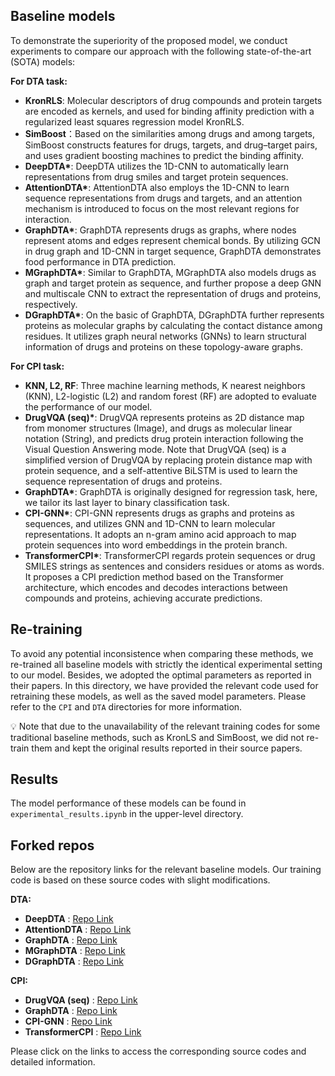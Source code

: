 ## Baseline models
To demonstrate the superiority of the proposed model, we conduct experiments to compare our approach with the following state-of-the-art (SOTA) models:

**For DTA task:**
- **KronRLS**: Molecular descriptors of drug compounds and protein targets are encoded as kernels, and used for binding affinity prediction with a regularized least squares regression model KronRLS.
- **SimBoost**：Based on the similarities among drugs and among targets, SimBoost constructs features for drugs, targets, and drug–target pairs, and uses gradient boosting machines to predict the binding affinity.
- **DeepDTA\***: DeepDTA utilizes the 1D-CNN to automatically learn representations from drug smiles and target protein sequences.
- **AttentionDTA\***: AttentionDTA also employs the 1D-CNN to learn sequence representations from drugs and targets, and an attention mechanism is introduced to focus on the most relevant regions for interaction.
- **GraphDTA\***: GraphDTA represents drugs as graphs, where nodes represent atoms and edges represent chemical bonds. By utilizing GCN in drug graph and 1D-CNN in target sequence, GraphDTA demonstrates food performance in DTA prediction.
- **MGraphDTA\***: Similar to GraphDTA, MGraphDTA also models drugs as graph and target protein as sequence, and further propose a deep GNN and multiscale CNN to extract the representation of drugs and proteins, respectively.
- **DGraphDTA\***: On the basic of GraphDTA, DGraphDTA further represents proteins as molecular graphs by calculating the contact distance among residues. It utilizes graph neural networks (GNNs) to learn structural information of drugs and proteins on these topology-aware graphs.

**For CPI task:**
- **KNN, L2, RF**: Three machine learning methods, K nearest neighbors (KNN), L2-logistic (L2) and random forest (RF) are adopted to evaluate the performance of our model.
- **DrugVQA (seq)\***: DrugVQA represents proteins as 2D distance map from monomer structures (Image), and drugs as molecular linear notation (String), and predicts drug protein interaction following the Visual Question Answering mode. Note that DrugVQA (seq) is a simplified version of DrugVQA by replacing protein distance map with protein sequence, and a self-attentive BiLSTM is used to learn the sequence representation of drugs and proteins.
- **GraphDTA\***: GraphDTA is originally designed for regression task, here, we tailor its last layer to binary classification task.
- **CPI-GNN\***: CPI-GNN represents drugs as graphs and proteins as sequences, and utilizes GNN and 1D-CNN to learn molecular representations. It adopts an n-gram amino acid approach to map protein sequences into word embeddings in the protein branch.
- **TransformerCPI\***: TransformerCPI regards protein sequences or drug SMILES strings as sentences and considers residues or atoms as words. It proposes a CPI prediction method based on the Transformer architecture, which encodes and decodes interactions between compounds and proteins, achieving accurate predictions.

## Re-training
To avoid any potential inconsistence when comparing these methods, we re-trained all baseline models with strictly the identical experimental setting to our model. Besides, we adopted the optimal parameters as reported in their papers. In this directory, we have provided the relevant code used for retraining these models, as well as the saved model parameters. Please refer to the `CPI` and `DTA` directories for more information. 

💡 Note that due to the unavailability of the relevant training codes for some traditional baseline methods, such as KronLS and SimBoost, we did not re-train them and kept the original results reported in their source papers.
## Results
The model performance of these models can be found in `experimental_results.ipynb` in the upper-level directory.

## Forked repos

Below are the repository links for the relevant baseline models. Our training code is based on these source codes with slight modifications.

**DTA:**
- **DeepDTA** : [Repo Link ](https://github.com/hkmztrk/DeepDTA)
- **AttentionDTA** : [Repo Link ](https://github.com/zhaoqichang/AttentionDTA_BIBM)
- **GraphDTA** : [Repo Link ](https://github.com/thinng/GraphDTA)
- **MGraphDTA** : [Repo Link ](https://github.com/guaguabujianle/MGraphDTA)
- **DGraphDTA** : [Repo Link ](https://github.com/595693085/DGraphDTA)

**CPI:**
- **DrugVQA (seq)** : [Repo Link ](https://github.com/prokia/drugVQA)
- **GraphDTA** : [Repo Link ](https://github.com/thinng/GraphDTA)
- **CPI-GNN** : [Repo Link ](https://github.com/masashitsubaki/CPI_prediction)
- **TransformerCPI** : [Repo Link ](https://github.com/lifanchen-simm/transformerCPI)

Please click on the links to access the corresponding source codes and detailed information.
